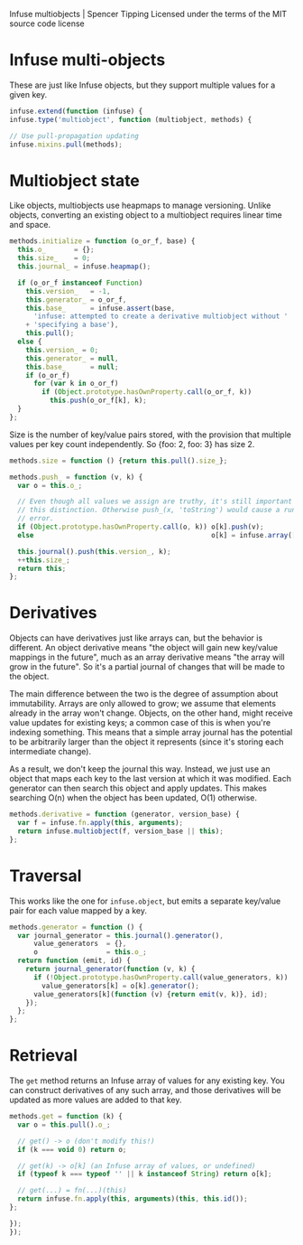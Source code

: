 Infuse multiobjects | Spencer Tipping
Licensed under the terms of the MIT source code license

# Infuse multi-objects

These are just like Infuse objects, but they support multiple values for a
given key.

```js
infuse.extend(function (infuse) {
infuse.type('multiobject', function (multiobject, methods) {
```

```js
// Use pull-propagation updating
infuse.mixins.pull(methods);
```

# Multiobject state

Like objects, multiobjects use heapmaps to manage versioning. Unlike objects,
converting an existing object to a multiobject requires linear time and space.

```js
methods.initialize = function (o_or_f, base) {
  this.o_       = {};
  this.size_    = 0;
  this.journal_ = infuse.heapmap();
```

```js
  if (o_or_f instanceof Function)
    this.version_   = -1,
    this.generator_ = o_or_f,
    this.base_      = infuse.assert(base,
      'infuse: attempted to create a derivative multiobject without '
    + 'specifying a base'),
    this.pull();
  else {
    this.version_ = 0;
    this.generator_ = null,
    this.base_      = null;
    if (o_or_f)
      for (var k in o_or_f)
        if (Object.prototype.hasOwnProperty.call(o_or_f, k))
          this.push(o_or_f[k], k);
  }
};
```

Size is the number of key/value pairs stored, with the provision that multiple
values per key count independently. So {foo: 2, foo: 3} has size 2.

```js
methods.size = function () {return this.pull().size_};
```

```js
methods.push_ = function (v, k) {
  var o = this.o_;
```

```js
  // Even though all values we assign are truthy, it's still important to make
  // this distinction. Otherwise push_(x, 'toString') would cause a runtime
  // error.
  if (Object.prototype.hasOwnProperty.call(o, k)) o[k].push(v);
  else                                            o[k] = infuse.array([v]);
```

```js
  this.journal().push(this.version_, k);
  ++this.size_;
  return this;
};
```

# Derivatives

Objects can have derivatives just like arrays can, but the behavior is
different. An object derivative means "the object will gain new key/value
mappings in the future", much as an array derivative means "the array will grow
in the future". So it's a partial journal of changes that will be made to the
object.

The main difference between the two is the degree of assumption about
immutability. Arrays are only allowed to grow; we assume that elements already
in the array won't change. Objects, on the other hand, might receive value
updates for existing keys; a common case of this is when you're indexing
something. This means that a simple array journal has the potential to be
arbitrarily larger than the object it represents (since it's storing each
intermediate change).

As a result, we don't keep the journal this way. Instead, we just use an object
that maps each key to the last version at which it was modified. Each generator
can then search this object and apply updates. This makes searching O(n) when
the object has been updated, O(1) otherwise.

```js
methods.derivative = function (generator, version_base) {
  var f = infuse.fn.apply(this, arguments);
  return infuse.multiobject(f, version_base || this);
};
```

# Traversal

This works like the one for `infuse.object`, but emits a separate key/value
pair for each value mapped by a key.

```js
methods.generator = function () {
  var journal_generator = this.journal().generator(),
      value_generators  = {},
      o                 = this.o_;
  return function (emit, id) {
    return journal_generator(function (v, k) {
      if (!Object.prototype.hasOwnProperty.call(value_generators, k))
        value_generators[k] = o[k].generator();
      value_generators[k](function (v) {return emit(v, k)}, id);
    });
  };
};
```

# Retrieval

The `get` method returns an Infuse array of values for any existing key. You
can construct derivatives of any such array, and those derivatives will be
updated as more values are added to that key.

```js
methods.get = function (k) {
  var o = this.pull().o_;
```

```js
  // get() -> o (don't modify this!)
  if (k === void 0) return o;
```

```js
  // get(k) -> o[k] (an Infuse array of values, or undefined)
  if (typeof k === typeof '' || k instanceof String) return o[k];
```

```js
  // get(...) = fn(...)(this)
  return infuse.fn.apply(this, arguments)(this, this.id());
};
```

```js
});
});

```

